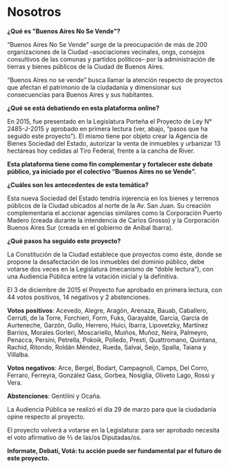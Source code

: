 Nosotros
===

**¿Qué es "Buenos Aires No Se Vende"?**

“Buenos Aires No Se Vende” surge de la preocupación de más de 200 organizaciones de la Ciudad –asociaciones vecinales, ongs, consejos consultivos de las comunas y partidos políticos– por la administración de tierras y bienes públicos de la Ciudad de Buenos Aires.

“Buenos Aires no se vende” busca llamar la atención respecto de proyectos que afectan el patrimonio de la ciudadanía y dimensionar sus consecuencias para Buenos Aires y sus habitantes.

**¿Qué se está debatiendo en esta plataforma online?**

En 2015, fue presentado en la Legislatura Porteña el Proyecto de Ley N° 2485-J-2015 y aprobado en primera lectura (ver, abajo, “pasos que ha seguido este proyecto”). El mismo tiene por objeto crear la Agencia de Bienes Sociedad del Estado, autorizar la venta de inmuebles y urbanizar 13 hectáreas hoy cedidas al Tiro Federal, frente a la cancha de River.

**Esta plataforma tiene como fin complementar y fortalecer este debate público, ya iniciado por el colectivo “Buenos Aires no se Vende”.**

**¿Cuáles son los antecedentes de esta temática?**

Esta nueva Sociedad del Estado tendría injerencia en los bienes y terrenos públicos de la Ciudad ubicados al norte de la Av. San Juan. Su creación complementaria el accionar agencias similares como la Corporación Puerto Madero (creada durante la intendencia de Carlos Grosso) y la Corporación Buenos Aires Sur (creada en el gobierno de Aníbal Ibarra).

**¿Qué pasos ha seguido este proyecto?**

La Constitución de la Ciudad establece que proyectos como éste, donde se propone la desafectación de los inmuebles del dominio público, debe votarse dos veces en la Legislatura (mecanismo de “doble lectura”), con una Audiencia Pública entre la votación inicial y la definitiva.

El 3 de diciembre de 2015 el Proyecto fue aprobado en primera lectura, con 44 votos positivos, 14 negativos y 2 abstenciones.

**Votos positivos**: Acevedo, Alegre, Aragón, Arenaza, Bauab, Caballero, Cerruti, de la Torre, Forchieri, Form, Fuks, Garayalde, García, García de Aurteneche, Garzón, Gullo, Herrero, Huici, Ibarra, Lipovetzky, Martínez Barrios, Morales Gorleri, Moscariello, Muiños, Muñoz, Neira, Palmeyro, Penacca, Persini, Petrella, Pokoik, Polledo, Presti, Quattromano, Quintana, Rachid, Ritondo, Roldán Méndez, Rueda, Salvai, Seijo, Spalla, Taiana y Villalba.

**Votos negativos**: Arce, Bergel, Bodart, Campagnoli, Camps, Del Corro, Ferraro, Ferreyra, González Gass, Gorbea, Nosiglia, Oliveto Lago, Rossi y Vera.

**Abstenciones**: Gentilini y Ocaña.

La Audiencia Pública se realizó el día 29 de marzo para que la ciudadanía opine respecto al proyecto.

El proyecto volverá a votarse en la Legislatura: para ser aprobado necesita el voto afirmativo de ⅔ de las/os Diputadas/os.

**Informate, Debatí, Votá: tu acción puede ser fundamental par el futuro de este proyecto.**
